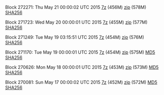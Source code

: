 Block 272271: Thu May 21 00:00:02 UTC 2015 [7z](https://transfer.sh/wKLTo/bootstrap.dat.20150521.7z) (456M) [zip](https://transfer.sh/10hK23/bootstrap.dat.20150521.zip) (578M) [SHA256](https://transfer.sh/XevV2/sha256.txt)

Block 271723: Wed May 20 00:00:01 UTC 2015 [7z](https://transfer.sh/VHGag/bootstrap.dat.20150520.7z) (455M) [zip](https://transfer.sh/YANZH/bootstrap.dat.20150520.zip) (577M) [SHA256](https://transfer.sh/ZUev2/sha256.txt)

Block 271249: Tue May 19 03:15:51 UTC 2015 [7z](https://transfer.sh/1en9B5/bootstrap.dat.20150519.7z) (454M) [zip](https://transfer.sh/11muyF/bootstrap.dat.20150519.zip) (576M) [SHA256](https://transfer.sh/16OseQ/sha256.txt)

Block 271170: Tue May 19 00:00:01 UTC 2015 [7z](https://transfer.sh/a8uaL/bootstrap.dat.20150519.7z) (454M) [zip](https://transfer.sh/I1zrC/bootstrap.dat.20150519.zip) (575M) [MD5](https://transfer.sh/F3DrO/md5.txt) [SHA256](https://transfer.sh/hyAHx/sha256.txt)

Block 270626: Mon May 18 00:00:01 UTC 2015 [7z](https://transfer.sh/NizAy/bootstrap.dat.20150518.7z) (453M) [zip](https://transfer.sh/17epFc/bootstrap.dat.20150518.zip) (573M) [MD5](https://transfer.sh/IiHT4/md5.txt) [SHA256](https://transfer.sh/k1qVH/sha256.txt)

Block 270081: Sun May 17 00:00:02 UTC 2015 [7z](https://transfer.sh/8QMDB/bootstrap.dat.20150517.7z) (452M) [zip](https://transfer.sh/11Du8X/bootstrap.dat.20150517.zip) (572M) [MD5](https://transfer.sh/udwri/md5.txt) [SHA256](https://transfer.sh/117PMO/sha256.txt)
